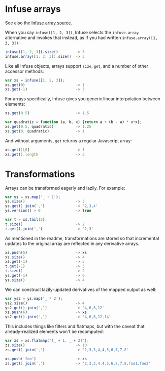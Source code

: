 # Infuse arrays

See also the [Infuse array source](array-src.md).

When you say `infuse([1, 2, 3])`, Infuse selects the `infuse.array` alternative
and invokes that instead, as if you had written `infuse.array([1, 2, 3])`:

```js
infuse([1, 2, 3]).size()        -> 3
infuse.array([1, 2, 3]).size()  -> 3
```

Like all Infuse objects, arrays support `size`, `get`, and a number of other
accessor methods:

```js
var xs = infuse([1, 2, 3]);
xs.get(0)                       -> 1
xs.get(-1)                      -> 3
```

For arrays specifically, Infuse gives you generic linear interpolation between
elements:

```js
xs.get(0.5)                     -> 1.5
```

```js
var quadratic = function (a, b, x) {return a + (b - a) * x*x};
xs.get(0.5, quadratic)          -> 1.25
xs.get(0, quadratic)            -> 1
```

And without arguments, `get` returns a regular Javascript array:

```js
xs.get()[0]                     -> 1
xs.get().length                 -> 3
```

# Transformations

Arrays can be transformed eagerly and lazily. For example:

```js
var ys = xs.map('_ + 1');
ys.size()                       -> 3
ys.get().join(',')              -> '2,3,4'
ys.version() > 0                -> true
```

```js
var t = xs.tail(2);
t.size()                        -> 2
t.get().join(',')               -> '2,3'
```

As mentioned in the readme, transformations are stored so that incremental
updates to the original array are reflected in any derivative arrays.

```js
xs.push(5)                      -> xs
xs.size()                       -> 4
xs.get(-1)                      -> 5
t.get(-1)                       -> 5
t.size()                        -> 2
ys.get(-1)                      -> 6
ys.size()                       -> 4
```

We can construct lazily-updated derivatives of the mapped output as well:

```js
var ys2 = ys.map('_ * 2');
ys2.size()                      -> 4
ys2.get().join(',')             -> '4,6,8,12'
xs.push(6)                      -> xs
ys2.get().join(',')             -> '4,6,8,12,14'
```

This includes things like filters and flatmaps, but with the caveat that
already-realized elements won't be recomputed:

```js
var zs = xs.flatmap('[_ + 1, _ + 2]');
zs.size()                       -> 10
zs.get().join(',')              -> '2,3,3,4,4,5,6,7,7,8'
```

```js
xs.push('foo')                  -> xs
zs.get().join(',')              -> '2,3,3,4,4,5,6,7,7,8,foo1,foo2'

```
